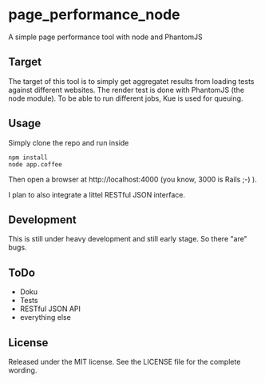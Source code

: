 page_performance_node
=====================

A simple page performance tool with node and PhantomJS

Target
------

The target of this tool is to simply get aggregatet results from 
loading tests against different websites. The render test is done with 
PhantomJS (the node module). To be able to run different jobs, Kue is 
used for queuing.

Usage
-----

Simply clone the repo and run inside

    npm install
    node app.coffee

Then open a browser at http://localhost:4000 (you know, 3000 is Rails ;-) ).

I plan to also integrate a littel RESTful JSON interface.

Development
-----------

This is still under heavy development and still early stage. So there "are" bugs.

ToDo
----

* Doku
* Tests
* RESTful JSON API
* everything else

License
-------
Released under the MIT license. See the LICENSE file for the complete wording.
